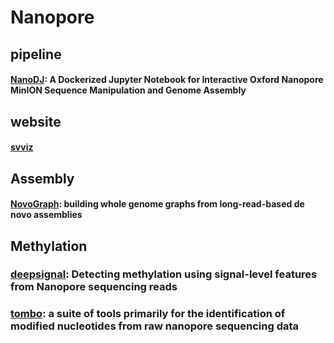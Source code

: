 
# Nanopore

## pipeline
#### [NanoDJ](https://github.com/genomicsITER/NanoDJ): A Dockerized Jupyter Notebook for Interactive Oxford Nanopore MinION Sequence Manipulation and Genome Assembly

## website
#### [svviz](https://lesleymaraina.github.io/svcurator_tutorial_2/)



## Assembly
#### [NovoGraph](https://github.com/NCBI-Hackathons/NovoGraph): building whole genome graphs from long-read-based de novo assemblies


## Methylation
### [deepsignal](https://github.com/bioinfomaticsCSU/deepsignal): Detecting methylation using signal-level features from Nanopore sequencing reads
### [tombo](https://github.com/nanoporetech/tombo): a suite of tools primarily for the identification of modified nucleotides from raw nanopore sequencing data

